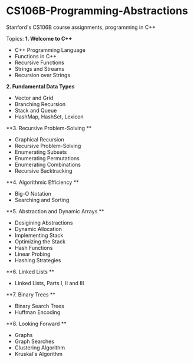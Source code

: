 # CS106B-Programming-Abstractions
Stanford's CS106B course assignments, programming in C++

Topics:
**1. Welcome to C++**

- C++ Programming Language
- Functions in C++
- Recursive Functions
- Strings and Streams
- Recursion over Strings

**2. Fundamental Data Types**
- Vector and Grid
- Branching Recursion
- Stack and Queue
- HashMap, HashSet, Lexicon

**3. Recursive Problem-Solving
**
- Graphical Recursion
- Recursive Problem-Solving
- Enumerating Subsets
- Enumerating Permutations
- Enumerating Combinations
- Recursive Backtracking

**4. Algorithmic Efficiency
**
- Big-O Notation
- Searching and Sorting

**5. Abstraction and Dynamic Arrays
**
- Desigining Abstractions
- Dynamic Allocation
- Implementing Stack
- Optimizing the Stack
- Hash Functions
- Linear Probing
- Hashing Strategies

**6. Linked Lists
**
- Linked Lists, Parts I, II and III

**7. Binary Trees
**
- Binary Search Trees
- Huffman Encoding

**8. Looking Forward
**
- Graphs
- Graph Searches
- Clustering Algorithm
- Kruskal's Algorithm
